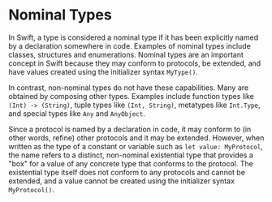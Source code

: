 # Nominal Types

In Swift, a type is considered a nominal type if it has been explicitly named by a declaration somewhere in code. Examples of nominal types include classes, structures and enumerations. Nominal types are an important concept in Swift because they may conform to protocols, be extended, and have values created using the initializer syntax `MyType()`.

In contrast, non-nominal types do not have these capabilities. Many are obtained by composing other types. Examples include function types like `(Int) -> (String)`, tuple types like `(Int, String)`, metatypes like `Int.Type`, and special types like `Any` and `AnyObject`.

Since a protocol is named by a declaration in code, it may conform to (in other words, refine) other protocols and it may be extended. However, when written as the type of a constant or variable such as `let value: MyProtocol`, the name refers to a distinct, non-nominal existential type that provides a "box" for a value of any concrete type that conforms to the protocol. The existential type itself does not conform to any protocols and cannot be extended, and a value cannot be created using the initializer syntax `MyProtocol()`.